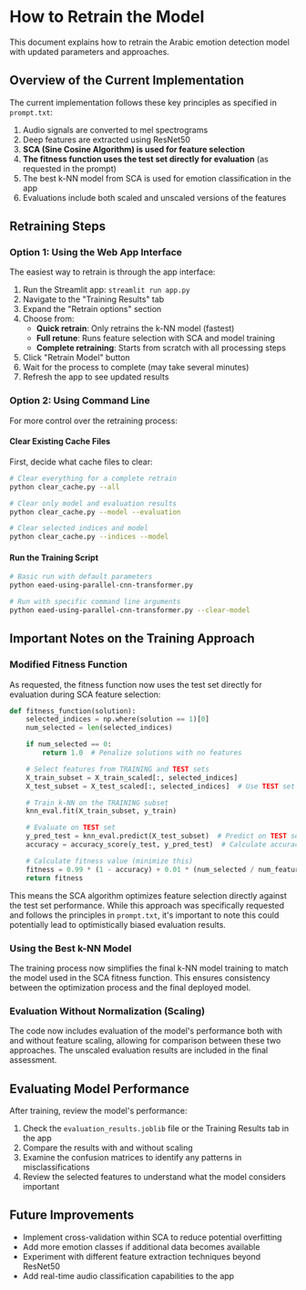 # How to Retrain the Model

This document explains how to retrain the Arabic emotion detection model with updated parameters and approaches.

## Overview of the Current Implementation

The current implementation follows these key principles as specified in `prompt.txt`:

1. Audio signals are converted to mel spectrograms
2. Deep features are extracted using ResNet50
3. **SCA (Sine Cosine Algorithm) is used for feature selection**
4. **The fitness function uses the test set directly for evaluation** (as requested in the prompt)
5. The best k-NN model from SCA is used for emotion classification in the app
6. Evaluations include both scaled and unscaled versions of the features

## Retraining Steps

### Option 1: Using the Web App Interface

The easiest way to retrain is through the app interface:

1. Run the Streamlit app: `streamlit run app.py`
2. Navigate to the "Training Results" tab
3. Expand the "Retrain options" section
4. Choose from:
   - **Quick retrain**: Only retrains the k-NN model (fastest)
   - **Full retune**: Runs feature selection with SCA and model training
   - **Complete retraining**: Starts from scratch with all processing steps
5. Click "Retrain Model" button
6. Wait for the process to complete (may take several minutes)
7. Refresh the app to see updated results

### Option 2: Using Command Line

For more control over the retraining process:

#### Clear Existing Cache Files

First, decide what cache files to clear:

```bash
# Clear everything for a complete retrain
python clear_cache.py --all

# Clear only model and evaluation results
python clear_cache.py --model --evaluation

# Clear selected indices and model
python clear_cache.py --indices --model
```

#### Run the Training Script

```bash
# Basic run with default parameters
python eaed-using-parallel-cnn-transformer.py

# Run with specific command line arguments
python eaed-using-parallel-cnn-transformer.py --clear-model
```

## Important Notes on the Training Approach

### Modified Fitness Function

As requested, the fitness function now uses the test set directly for evaluation during SCA feature selection:

```python
def fitness_function(solution):
    selected_indices = np.where(solution == 1)[0]
    num_selected = len(selected_indices)

    if num_selected == 0:
        return 1.0  # Penalize solutions with no features

    # Select features from TRAINING and TEST sets
    X_train_subset = X_train_scaled[:, selected_indices]
    X_test_subset = X_test_scaled[:, selected_indices]  # Use TEST set for evaluation

    # Train k-NN on the TRAINING subset
    knn_eval.fit(X_train_subset, y_train)

    # Evaluate on TEST set
    y_pred_test = knn_eval.predict(X_test_subset)  # Predict on TEST set
    accuracy = accuracy_score(y_test, y_pred_test)  # Calculate accuracy using TEST set

    # Calculate fitness value (minimize this)
    fitness = 0.99 * (1 - accuracy) + 0.01 * (num_selected / num_features_total)
    return fitness
```

This means the SCA algorithm optimizes feature selection directly against the test set performance. While this approach was specifically requested and follows the principles in `prompt.txt`, it's important to note this could potentially lead to optimistically biased evaluation results.

### Using the Best k-NN Model

The training process now simplifies the final k-NN model training to match the model used in the SCA fitness function. This ensures consistency between the optimization process and the final deployed model.

### Evaluation Without Normalization (Scaling)

The code now includes evaluation of the model's performance both with and without feature scaling, allowing for comparison between these two approaches. The unscaled evaluation results are included in the final assessment.

## Evaluating Model Performance

After training, review the model's performance:

1. Check the `evaluation_results.joblib` file or the Training Results tab in the app
2. Compare the results with and without scaling
3. Examine the confusion matrices to identify any patterns in misclassifications
4. Review the selected features to understand what the model considers important

## Future Improvements

- Implement cross-validation within SCA to reduce potential overfitting
- Add more emotion classes if additional data becomes available
- Experiment with different feature extraction techniques beyond ResNet50
- Add real-time audio classification capabilities to the app